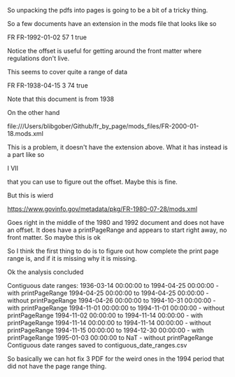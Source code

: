 So unpacking the pdfs into pages is going to be a bit of a tricky thing.

So a few documents have an extension in the mods file that looks like so

<extension>
<docClass>FR</docClass>
<accessId>FR-1992-01-02</accessId>
<volume>57</volume>
<issue>1</issue>
<isDigitizedFR>true</isDigitizedFR>
<printPageRange first="1" last="172" offset="8"/>
</extension>

Notice the offset is useful for getting around the front matter where regulations don't live.

This seems to cover quite a range of data

<extension>
<docClass>FR</docClass>
<accessId>FR-1938-04-15</accessId>
<volume>3</volume>
<issue>74</issue>
<isDigitizedFR>true</isDigitizedFR>
<printPageRange first="891" last="897" offset="0"/>
</extension>

Note that this document is from 1938

On the other hand

file:///Users/blibgober/Github/fr_by_page/mods_files/FR-2000-01-18.mods.xml

This is a problem, it doesn't have the extension above. What it has instead is a part like so

<part type="Contents">
<extent unit="pages">
<start>I</start>
<end>VII</end>
</extent>
</part>

that you can use to figure out the offset. Maybe this is fine.

But this is wierd

https://www.govinfo.gov/metadata/pkg/FR-1980-07-28/mods.xml

Goes right in the middle of the 1980 and 1992 document and does not have an offset. It does have a printPageRange and appears to start right away, no front matter. So maybe this is ok

So I think the first thing to do is to figure out how complete the print page range is, and if it is missing why it is missing.

Ok the analysis concluded

Contiguous date ranges:
1936-03-14 00:00:00 to 1994-04-25 00:00:00 - with printPageRange
1994-04-25 00:00:00 to 1994-04-25 00:00:00 - without printPageRange
1994-04-26 00:00:00 to 1994-10-31 00:00:00 - with printPageRange
1994-11-01 00:00:00 to 1994-11-01 00:00:00 - without printPageRange
1994-11-02 00:00:00 to 1994-11-14 00:00:00 - with printPageRange
1994-11-14 00:00:00 to 1994-11-14 00:00:00 - without printPageRange
1994-11-15 00:00:00 to 1994-12-30 00:00:00 - with printPageRange
1995-01-03 00:00:00 to NaT - without printPageRange
Contiguous date ranges saved to contiguous_date_ranges.csv

So basically we can hot fix 3 PDF for the weird ones in the 1994 period that did not
have the page range thing.

